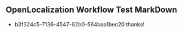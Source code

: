 ## OpenLocalization Workflow Test MarkDown
* b3f324c5-7136-4547-82b0-564baa1bec20 thanks!

<!--HONumber=Jul16_HO3-->


